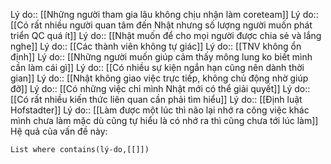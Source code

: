 Lý do:: [[Những người tham gia lâu không chịu nhận làm coreteam]]
Lý do:: [[Có rất nhiều người quan tâm đến Nhật nhưng số lượng người muốn phát triển QC quá ít]]
Lý do:: [[Nhật muốn để cho mọi người được chia sẻ và lắng nghe]]
Lý do:: [[Các thành viên không tự giác]]
Lý do:: [[TNV không ổn định]]
Lý do:: [[Những người muốn giúp cảm thấy mông lung ko biết mình cần làm cái gì]]
Lý do:: [[Có nhiều sự kiện ngắn hạn cũng nên dành thời gian]]
Lý do:: [[Nhật không giao việc trực tiếp, không chủ động nhờ giúp đỡ]]
Lý do:: [[Có những việc chỉ mình Nhật mới có thể giải quyết]]
Lý do:: [[Có rất nhiều kiến thức liên quan cần phải tìm hiểu]]
Lý do:: [[Định luật Hofstadter]]
Lý do:: [[Làm được một lúc thì não lại nhớ ra công việc khác mình chưa làm mặc dù cũng tự hiểu là có nhớ ra thì cũng chưa tới lúc làm]]
Hệ quả của vấn đề này:
```dataview
List where contains(lý-do,[[]])
```



 